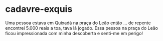# cadavre-exquis
Uma pessoa estava em Quixadá na praça do Leão então ...
de repente encontrei 5.000 reais a toa, tava lá jogado.
Essa pessoa na praça do Leão ficou impressionada com minha descoberta e senti-me em perigo!